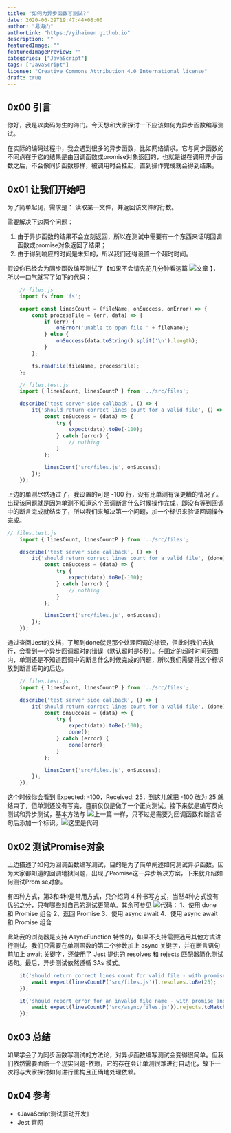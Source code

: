 ```yaml
---
title: "如何为异步函数写测试?"
date: 2020-06-29T19:47:44+08:00
author: "易海门"
authorLink: "https://yihaimen.github.io"
description: ""
featuredImage: ""
featuredImagePreview: ""
categories: ["JavaScript"]
tags: ["JavaScript"]
license: "Creative Commons Attribution 4.0 International license"
draft: true
---
```


## 0x00 引言
你好，我是以卖码为生的海门。今天想和大家探讨一下应该如何为异步函数编写测试。

在实际的编码过程中，我会遇到很多的异步函数，比如网络请求。它与同步函数的不同点在于它的结果是由回调函数或promise对象返回的，也就是说在调用异步函数之后，不会像同步函数那样，被调用时会挂起，直到操作完成就会得到结果。

## 0x01 让我们开始吧
为了简单起见，需求是：
读取某一文件，并返回该文件的行数。

需要解决下边两个问题：
1. 由于异步函数的结果不会立刻返回，所以在测试中需要有一个东西来证明回调函数或promise对象返回了结果；
2. 由于得到响应的时间是未知的，所以我们还得设置一个超时时间。

假设你已经会为同步函数编写测试了【如果不会请先花几分钟看这篇 ![文章]() 】，所以一口气就写了如下的代码：

```javascript
    // files.js
    import fs from 'fs';

    export const linesCount = (fileName, onSuccess, onError) => {
        const processFile = (err, data) => {
            if (err) {
                onError('unable to open file ' + fileName);
            } else {
                onSuccess(data.toString().split('\n').length);
            }
        };

        fs.readFile(fileName, processFile);
    };
```

```javascript
    // files.test.js
    import { linesCount, linesCountP } from '../src/files';

    describe('test server side callback', () => {
        it('should return correct lines count for a valid file', () => {
            const onSuccess = (data) => {
                try {
                    expect(data).toBe(-100);
                } catch (error) {
                    // nothing
                }
            };

            linesCount('src/files.js', onSuccess);
        });
    });
```

上边的单测尽然通过了，我设置的可是 -100 行，没有比单测有误更糟的情况了。出现该问题就是因为单测不知道这个回调断言什么时候操作完成，即没有等到回调中的断言完成就结束了，所以我们来解决第一个问题，加一个标识来验证回调操作完成。

```javascript
// files.test.js
    import { linesCount, linesCountP } from '../src/files';

    describe('test server side callback', () => {
        it('should return correct lines count for a valid file', (done) => {
            const onSuccess = (data) => {
                try {
                    expect(data).toBe(-100);
                } catch (error) {
                    // nothing
                }
            };

            linesCount('src/files.js', onSuccess);
        });
    });

```

通过查阅Jest的文档，了解到done就是那个处理回调的标识，但此时我们去执行，会看到一个异步回调超时的错误（默认超时是5秒）。在固定的超时时间范围内，单测还是不知道回调中的断言什么时候完成的问题，所以我们需要将这个标识放到断言语句的后边。

```javascript
    // files.test.js
    import { linesCount, linesCountP } from '../src/files';

    describe('test server side callback', () => {
        it('should return correct lines count for a valid file', (done) => {
            const onSuccess = (data) => {
                try {
                    expect(data).toBe(-100);
                    done();
                } catch (error) {
                    done(error);
                }
            };

            linesCount('src/files.js', onSuccess);
        });
    });
```

这个时候你会看到 Expected: -100，Received: 25，到这儿就把 -100 改为 25 就结束了，但单测还没有写完，目前仅仅是做了一个正向测试。接下来就是编写反向测试和异步测试，基本方法与 ![上一篇]() 一样，只不过是需要为回调函数和断言语句后添加一个标识。![这里是代码]()

## 0x02 测试Promise对象
上边描述了如何为回调函数编写测试，目的是为了简单阐述如何测试异步函数。因为大家都知道的回调地狱问题，出现了Promise这一异步解决方案，下来就介绍如何测试Promise对象。

有四种方式，第3和4种是常用方式，只介绍第 4 种书写方式，当然4种方式没有优劣之分，只有哪些对自己的测试更简单。其余可参见 ![代码]()：
1、使用 done 和 Promise 组合
2、返回 Promise
3、使用 async await
4、使用 async await 和 Promise 组合

此处我的浏览器是支持 AsyncFunction 特性的，如果不支持需要选用其他方式进行测试。我们只需要在单测函数的第二个参数加上 async 关键字，并在断言语句前加上 await 关键字，还使用了 Jest 提供的 resolves 和 rejects 匹配器简化测试语句。最后，异步测试依然遵循 3As 模式。
```javascript
    it('should return correct lines count for valid file - with promise and async', async () => {
        await expect(linesCountP('src/files.js')).resolves.toBe(25);
    });

    it('should report error for an invalid file name - with promise and async', async () => {
        await expect(linesCountP('src/async/files.js')).rejects.toMatch('unable to open file src/async/files.js');
    });
```

## 0x03 总结
如果学会了为同步函数写测试的方法论，对异步函数编写测试会变得很简单。但我们依然需要面临一个现实问题-依赖，它的存在会让单测很难进行自动化，故下一次将与大家探讨如何进行重构且正确地处理依赖。

## 0x04 参考
* 《JavaScript测试驱动开发》
* Jest 官网